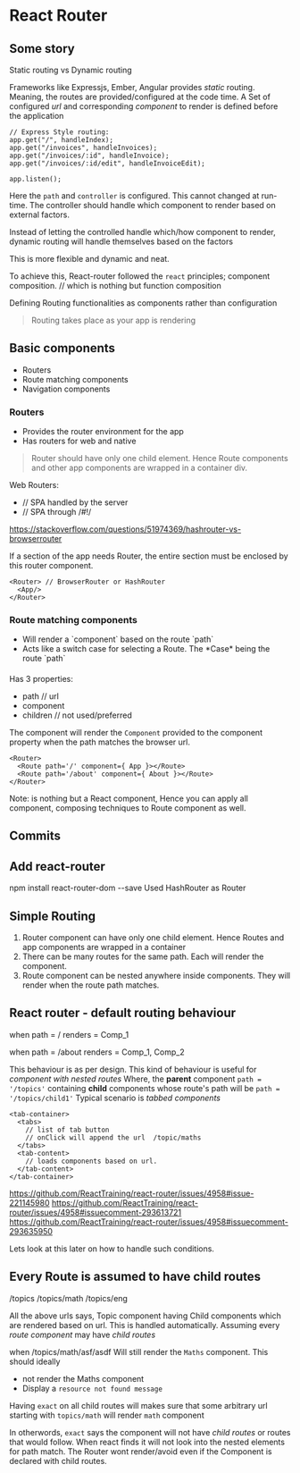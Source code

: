# React Router

## Some story

Static routing vs Dynamic routing

Frameworks like Expressjs, Ember, Angular provides *static* routing.
Meaning, the routes are provided/configured at the code time.
A Set of configured *url* and corresponding *component* to render is
defined before the application

```
// Express Style routing:
app.get("/", handleIndex);
app.get("/invoices", handleInvoices);
app.get("/invoices/:id", handleInvoice);
app.get("/invoices/:id/edit", handleInvoiceEdit);

app.listen();

```
Here the `path` and `controller` is configured.
This cannot changed at run-time.
The controller should handle which component to render based on external factors.


Instead of letting the controlled handle which/how component to render,
dynamic routing will handle themselves based on the factors


This is more flexible and dynamic and neat.

To achieve this, React-router followed the `react` principles;
component composition. // which is nothing but function composition

Defining Routing functionalities as components rather than configuration


> Routing takes place as your app is rendering


## Basic components
- Routers
- Route matching components
- Navigation components

### Routers
  - Provides the router environment for the app
  - Has routers for web and native

> Router should have only one child element. Hence Route components and other
app components are wrapped in a container div.  

Web Routers:
  - <BrowserRouter> // SPA handled by the server
  - <HashRouter> // SPA through /#!/

https://stackoverflow.com/questions/51974369/hashrouter-vs-browserrouter

If a section of the app needs Router, the entire section must be enclosed by this
router component.
```
<Router> // BrowserRouter or HashRouter
  <App/>
</Router>
```

### Route matching components
- <Route>
    Will render a `component` based on the route `path`
- <Switch>
    Acts like a switch case for selecting a Route.
    The *Case* being the route `path`


#### <Route>
Has 3 properties:
- path // url
- component
- children // not used/preferred

The <Route> component will render the `Component` provided to the component property
when the path matches the browser url.

```
<Router>
  <Route path='/' component={ App }></Route>
  <Route path='/about' component={ About }></Route>
</Router>
```

Note: <Route> is nothing but a React component, Hence you can apply all component,
composing techniques to Route component as well.



## Commits

## Add react-router
npm install react-router-dom --save
Used HashRouter as Router


## Simple Routing
1. Router component can have only one child element.
Hence Routes and app components are wrapped in a container
2. There can be many routes for the same path. Each will render the component.
3. Route component can be nested anywhere inside components. They will render
when the route path matches.

## React router - default routing behaviour
when
path = /
renders = Comp_1

when
path = /about
renders = Comp_1, Comp_2

This behaviour is as per design. This kind of behaviour is useful for
*component with nested routes*
Where,
the **parent** component `path = '/topics'` containing **child** components
whose route's path will be `path = '/topics/child1'`
Typical scenario is *tabbed components*
```
<tab-container>
  <tabs>
    // list of tab button
    // onClick will append the url  /topic/maths
  </tabs>
  <tab-content>
    // loads components based on url.
  </tab-content>
</tab-container>
```

https://github.com/ReactTraining/react-router/issues/4958#issue-221145980
https://github.com/ReactTraining/react-router/issues/4958#issuecomment-293613721
https://github.com/ReactTraining/react-router/issues/4958#issuecomment-293635950

Lets look at this later on how to handle such conditions.

## Every Route is assumed to have child routes
/topics
/topics/math
/topics/eng

All the above urls says, Topic component having Child components which are
rendered based on url.
This is handled automatically. Assuming every *route component* may have *child routes*

when
/topics/math/asf/asdf
Will still render the `Maths` component.
This should ideally
- not render the Maths component
- Display a `resource not found message`

Having `exact` on all child routes will makes sure that some arbitrary url
starting with `topics/math` will render `math` component

In otherwords, `exact` says the component will not have *child routes* or
routes that would follow. When react finds it will not look into the nested
elements for path match.
The Router wont render/avoid even if the Component is declared with child routes.

